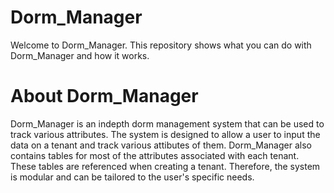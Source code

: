 # Dorm_Manager
Welcome to Dorm_Manager. This repository shows what you can do with Dorm_Manager and how it works.
# About Dorm_Manager
Dorm_Manager is an indepth dorm management system that can be used to track various attributes. The system is designed to allow a user to input the data on a tenant and track various attibutes of them.
Dorm_Manager also contains tables for most of the attributes associated with each tenant. These tables are referenced when creating a tenant. Therefore, the system is modular and can be tailored to the user's specific needs.
